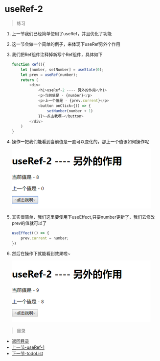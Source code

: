 # useRef-2

> 练习

1. 上一节我们已经简单使用了useRef，并且优化了功能
2. 这一节会做一个简单的例子，来体现下useRef另外个作用
3. 我们把Ref组件注释掉新写个Ref组件，具体如下
    ```js
    function Ref(){
        let [number, setNumber] = useState(0);
        let prev = useRef(number);
        return (
            <div>
                <h1>useRef-2 ---- 另外的作用</h1>
                <p>当前值是 - {number}</p>
                <p>上一个值是 - {prev.current}</p>
                <button onClick={() => {
                    setNumber(number + 1)
                }}>~点击我啊~</button>
            </div>
        )
    }    
    ```
4. 操作一把我们能看到当前值是一直可以变化的，那上一个值该如何操作呢  

    ![](./images/第一次操作.jpg)

5. 其实很简单，我们这里要使用下useEffect,只要number更新了，我们去修改prev的值就可以了  
    ```js
    useEffect(() => {
        prev.current = number;
    })    
    ```
6. 然后在操作下就能看到效果啦~   

    ![](./images/最终效果.jpg)

> 目录

* [返回目录](../../README.md)
* [上一节-useRef-1](../day-05/useRef-1.md)
* [下一节-todoList](../day-07/todoList.md)